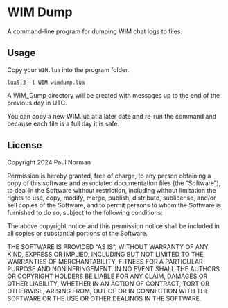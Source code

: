 # WIM Dump

A command-line program for dumping WIM chat logs to files.

## Usage
Copy your `WIM.lua` into the program folder.

```
lua5.3 -l WIM wimdump.lua
```

A WIM_Dump directory will be created with messages up to the end of the previous day in UTC.

You can copy a new WIM.lua at a later date and re-run the command and because each file is a full day it is safe.

## License

Copyright 2024 Paul Norman

Permission is hereby granted, free of charge, to any person obtaining a copy of this software and associated documentation files (the “Software”), to deal in the Software without restriction, including without limitation the rights to use, copy, modify, merge, publish, distribute, sublicense, and/or sell copies of the Software, and to permit persons to whom the Software is furnished to do so, subject to the following conditions:

The above copyright notice and this permission notice shall be included in all copies or substantial portions of the Software.

THE SOFTWARE IS PROVIDED “AS IS”, WITHOUT WARRANTY OF ANY KIND, EXPRESS OR IMPLIED, INCLUDING BUT NOT LIMITED TO THE WARRANTIES OF MERCHANTABILITY, FITNESS FOR A PARTICULAR PURPOSE AND NONINFRINGEMENT. IN NO EVENT SHALL THE AUTHORS OR COPYRIGHT HOLDERS BE LIABLE FOR ANY CLAIM, DAMAGES OR OTHER LIABILITY, WHETHER IN AN ACTION OF CONTRACT, TORT OR OTHERWISE, ARISING FROM, OUT OF OR IN CONNECTION WITH THE SOFTWARE OR THE USE OR OTHER DEALINGS IN THE SOFTWARE.
